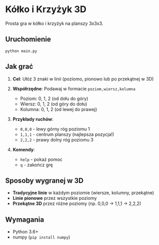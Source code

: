 # Kółko i Krzyżyk 3D

Prosta gra w kółko i krzyżyk na planszy 3x3x3.

## Uruchomienie

```
python main.py
```

## Jak grać

1. **Cel**: Ułóż 3 znaki w linii (poziomo, pionowo lub po przekątnej w 3D)

2. **Współrzędne**: Podawaj w formacie `poziom,wiersz,kolumna`
   - Poziom: 0, 1, 2 (od dołu do góry)
   - Wiersz: 0, 1, 2 (od góry do dołu)
   - Kolumna: 0, 1, 2 (od lewej do prawej)

3. **Przykłady ruchów**:
   - `0,0,0` - lewy górny róg poziomu 1
   - `1,1,1` - centrum planszy (najlepsza pozycja!)
   - `2,2,2` - prawy dolny róg poziomu 3

4. **Komendy**:
   - `help` - pokaż pomoc
   - `q` - zakończ grę

## Sposoby wygranej w 3D

- **Tradycyjne linie** w każdym poziomie (wiersze, kolumny, przekątne)
- **Linie pionowe** przez wszystkie poziomy
- **Przekątne 3D** przez różne poziomy (np. 0,0,0 → 1,1,1 → 2,2,2)

## Wymagania

- Python 3.6+
- numpy (`pip install numpy`)